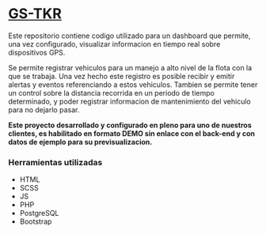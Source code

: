 # [GS-TKR](eds-gstkr.netlify.app)

Este repositorio contiene codigo utilizado para un dashboard que permite, una vez configurado, visualizar informacion en tiempo real sobre dispositivos GPS.

Se permite registrar vehiculos para un manejo a alto nivel de la flota con la que se trabaja. Una vez hecho este registro es posible recibir y emitir alertas y eventos referenciando a estos vehiculos. Tambien se permite tener un control sobre la distancia recorrida en un periodo de tiempo determinado, y poder registrar informacion de mantenimiento del vehiculo para no dejarlo pasar.

**Este proyecto desarrollado y configurado en pleno para uno de nuestros clientes, es habilitado en formato DEMO sin enlace con el back-end y con datos de ejemplo para su previsualizacion.**

### Herramientas utilizadas

* HTML
* SCSS
* JS
* PHP
* PostgreSQL
* Bootstrap
